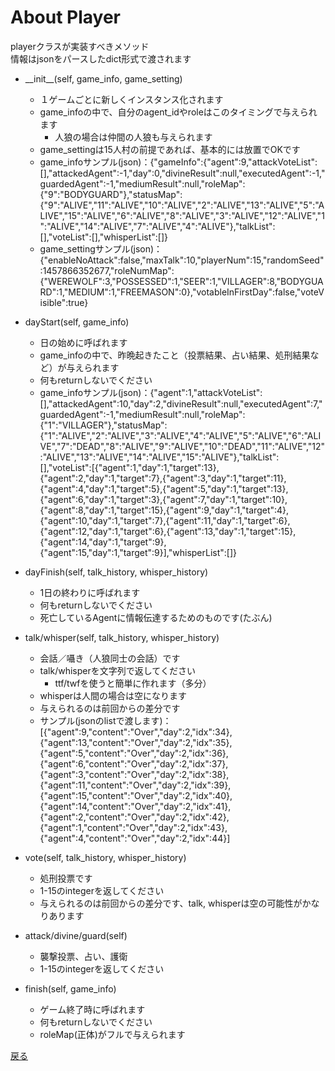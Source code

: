 # About Player

playerクラスが実装すべきメソッド  
情報はjsonをパースしたdict形式で渡されます
  
* \_\_init\_\_(self, game\_info, game\_setting)
	* １ゲームごとに新しくインスタンス化されます
	* game\_infoの中で、自分のagent\_idやroleはこのタイミングで与えられます
		* 人狼の場合は仲間の人狼も与えられます
	* game\_settingは15人村の前提であれば、基本的には放置でOKです
	* game\_infoサンプル(json)：{"gameInfo":{"agent":9,"attackVoteList":[],"attackedAgent":-1,"day":0,"divineResult":null,"executedAgent":-1,"guardedAgent":-1,"mediumResult":null,"roleMap":{"9":"BODYGUARD"},"statusMap":{"9":"ALIVE","11":"ALIVE","10":"ALIVE","2":"ALIVE","13":"ALIVE","5":"ALIVE","15":"ALIVE","6":"ALIVE","8":"ALIVE","3":"ALIVE","12":"ALIVE","1":"ALIVE","14":"ALIVE","7":"ALIVE","4":"ALIVE"},"talkList":[],"voteList":[],"whisperList":[]}
	* game\_settingサンプル(json)：{"enableNoAttack":false,"maxTalk":10,"playerNum":15,"randomSeed":1457866352677,"roleNumMap":{"WEREWOLF":3,"POSSESSED":1,"SEER":1,"VILLAGER":8,"BODYGUARD":1,"MEDIUM":1,"FREEMASON":0},"votableInFirstDay":false,"voteVisible":true}

* dayStart(self, game\_info)
	* 日の始めに呼ばれます
	* game\_infoの中で、昨晩起きたこと（投票結果、占い結果、処刑結果など）が与えられます
	* 何もreturnしないでください
	* game\_infoサンプル(json)：{"agent":1,"attackVoteList":[],"attackedAgent":10,"day":2,"divineResult":null,"executedAgent":7,"guardedAgent":-1,"mediumResult":null,"roleMap":{"1":"VILLAGER"},"statusMap":{"1":"ALIVE","2":"ALIVE","3":"ALIVE","4":"ALIVE","5":"ALIVE","6":"ALIVE","7":"DEAD","8":"ALIVE","9":"ALIVE","10":"DEAD","11":"ALIVE","12":"ALIVE","13":"ALIVE","14":"ALIVE","15":"ALIVE"},"talkList":[],"voteList":[{"agent":1,"day":1,"target":13},{"agent":2,"day":1,"target":7},{"agent":3,"day":1,"target":11},{"agent":4,"day":1,"target":5},{"agent":5,"day":1,"target":13},{"agent":6,"day":1,"target":3},{"agent":7,"day":1,"target":10},{"agent":8,"day":1,"target":15},{"agent":9,"day":1,"target":4},{"agent":10,"day":1,"target":7},{"agent":11,"day":1,"target":6},{"agent":12,"day":1,"target":6},{"agent":13,"day":1,"target":15},{"agent":14,"day":1,"target":9},{"agent":15,"day":1,"target":9}],"whisperList":[]}
  
  	
* dayFinish(self, talk\_history, whisper\_history)
	* 1日の終わりに呼ばれます
	* 何もreturnしないでください
	* 死亡しているAgentに情報伝達するためのものです(たぶん)

* talk/whisper(self, talk\_history, whisper\_history)
	* 会話／囁き（人狼同士の会話）です
	* talk/whisperを文字列で返してください
		* ttf/twfを使うと簡単に作れます（多分）
	* whisperは人間の場合は空になります
	* 与えられるのは前回からの差分です
	* サンプル(jsonのlistで渡します)：[{"agent":9,"content":"Over","day":2,"idx":34},{"agent":13,"content":"Over","day":2,"idx":35},{"agent":5,"content":"Over","day":2,"idx":36},{"agent":6,"content":"Over","day":2,"idx":37},{"agent":3,"content":"Over","day":2,"idx":38},{"agent":11,"content":"Over","day":2,"idx":39},{"agent":15,"content":"Over","day":2,"idx":40},{"agent":14,"content":"Over","day":2,"idx":41},{"agent":2,"content":"Over","day":2,"idx":42},{"agent":1,"content":"Over","day":2,"idx":43},{"agent":4,"content":"Over","day":2,"idx":44}]

* vote(self, talk\_history, whisper\_history)
	* 処刑投票です
	* 1-15のintegerを返してください
	*  与えられるのは前回からの差分です、talk, whisperは空の可能性がかなりあります

* attack/divine/guard(self)
	* 襲撃投票、占い、護衛
	* 1-15のintegerを返してください

* finish(self, game\_info)
	* ゲーム終了時に呼ばれます
	* 何もreturnしないでください
	* roleMap(正体)がフルで与えられます
  
 [戻る](https://github.com/k-harada/AIWolfPy)